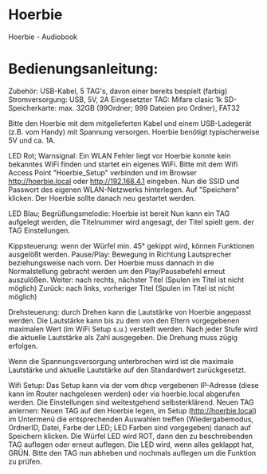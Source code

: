 # Hoerbie
Hoerbie - Audiobook























# Bedienungsanleitung:

Zubehör: USB-Kabel, 5 TAG's, davon einer bereits bespielt (farbig)
Stromversorgung: USB, 5V, 2A
Eingesetzter TAG: Mifare clasic 1k
SD-Speicherkarte: max. 32GB (99Ordner; 999 Dateien pro Ordner), FAT32

Bitte den Hoerbie mit dem mitgelieferten Kabel und einem USB-Ladegerät (z.B. vom Handy) mit Spannung versorgen. 
Hoerbie benötigt typischerweise 5V und ca. 1A. 


LED Rot; Warnsignal: Ein WLAN Fehler liegt vor
Hoerbie konnte kein bekanntes WiFi finden und startet ein eigenes WiFi. 
Bitte mit dem Wifi Access Point "Hoerbie_Setup" verbinden und im Browser 
http://hoerbie.local oder http://192.168.4.1 eingeben. 
Nun die SSID und Passwort des eigenen WLAN-Netzwerks hinterlegen. 
Auf "Speichern" klicken. Der Hoerbie sollte danach neu gestartet werden.

LED Blau; Begrüßungsmelodie: Hoerbie ist bereit
Nun kann ein TAG aufgelegt werden, die Titelnummer wird angesagt, 
der Titel spielt gem. der TAG Einstellungen. 

Kippsteuerung: wenn der Würfel min. 45° gekippt wird, können Funktionen ausgelößt werden.
Pause/Play: Bewegung in Richtung Lautsprecher beziehungsweise nach vorn. Der Hoerbie muss dannach in die Normalstellung gebracht werden um den Play/Pausebefehl erneut auszulößen.
Weiter: nach rechts, nächster Titel (Spulen im Titel ist nicht möglich)
Zurück: nach links, vorheriger Titel (Spulen im Titel ist nicht möglich)

Drehsteuerung: durch Drehen kann die Lautstärke von Hoerbie angepasst werden. Die Lautstärke kann bis zu dem von den Eltern vorgegebenen maximalen Wert (im WiFi Setup s.u.) verstellt werden. 
Nach jeder Stufe wird die aktuelle Lautstärke als Zahl ausgegeben. Die Drehung muss zügig erfolgen. 

Wenn die Spannungsversorgung unterbrochen wird ist die maximale Lautstärke und aktuelle Lautstärke
auf den Standardwert zurückgesetzt.

Wifi Setup:
Das Setup kann via der vom dhcp vergebenen IP-Adresse (diese kann im Router nachgelesen werden) oder via hoerbie.local abgerufen werden. Die Einstellungen sind weitestgehend selbsterklärend.
Neuen TAG anlernen: Neuen TAG auf den Hoerbie legen, im Setup (http://hoerbie.local) im Untermenü die entsprechenden Auswahlen treffen (Wiedergabemodus, OrdnerID, Datei, Farbe der LED; LED Farben sind vorgegeben) danach auf Speichern klicken. Die Würfel LED wird ROT, dann den zu beschreibenden TAG auflegen oder erneut auflegen. Die LED wird, wenn alles geklappt hat, GRÜN. Bitte den TAG nun abheben und nochmals auflegen um die Funktion zu prüfen. 
